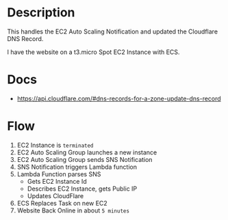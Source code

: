 # Description

This handles the EC2 Auto Scaling Notification and updated the Cloudflare DNS Record.

I have the website on a t3.micro Spot EC2 Instance with ECS.

# Docs
- https://api.cloudflare.com/#dns-records-for-a-zone-update-dns-record

# Flow

1. EC2 Instance is `terminated`
2. EC2 Auto Scaling Group launches a new instance
3. EC2 Auto Scaling Group sends SNS Notification
4. SNS Notification triggers Lambda function
5. Lambda Function parses SNS
    - Gets EC2 Instance Id
    - Describes EC2 Instance, gets Public IP
    - Updates CloudFlare
6. ECS Replaces Task on new EC2
7. Website Back Online in about `5 minutes`